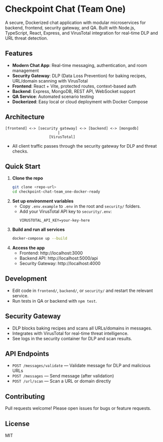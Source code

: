 # Checkpoint Chat (Team One)

A secure, Dockerized chat application with modular microservices for backend, frontend, security gateway, and QA. Built with Node.js, TypeScript, React, Express, and VirusTotal integration for real-time DLP and URL threat detection.

## Features
- **Modern Chat App**: Real-time messaging, authentication, and room management
- **Security Gateway**: DLP (Data Loss Prevention) for baking recipes, URL/domain scanning with VirusTotal
- **Frontend**: React + Vite, protected routes, context-based auth
- **Backend**: Express, MongoDB, REST API, WebSocket support
- **QA Service**: Automated scenario testing
- **Dockerized**: Easy local or cloud deployment with Docker Compose

## Architecture
```
[frontend] <-> [security gateway] <-> [backend] <-> [mongodb]
                        |
                    [VirusTotal]
```
- All client traffic passes through the security gateway for DLP and threat checks.

## Quick Start
1. **Clone the repo**
   ```sh
   git clone <repo-url>
   cd checkpoint-chat-team_one-docker-ready
   ```
2. **Set up environment variables**
   - Copy `.env.example` to `.env` in the root and `security/` folders.
   - Add your VirusTotal API key to `security/.env`:
     ```
     VIRUSTOTAL_API_KEY=your-key-here
     ```
3. **Build and run all services**
   ```sh
   docker-compose up --build
   ```
4. **Access the app**
   - Frontend: http://localhost:3000
   - Backend API: http://localhost:5000/api
   - Security Gateway: http://localhost:4000

## Development
- Edit code in `frontend/`, `backend/`, or `security/` and restart the relevant service.
- Run tests in QA or backend with `npm test`.

## Security Gateway
- DLP blocks baking recipes and scans all URLs/domains in messages.
- Integrates with VirusTotal for real-time threat intelligence.
- See logs in the security container for DLP and scan results.

## API Endpoints
- `POST /messages/validate` — Validate message for DLP and malicious URLs
- `POST /messages` — Send message (after validation)
- `POST /url/scan` — Scan a URL or domain directly

## Contributing
Pull requests welcome! Please open issues for bugs or feature requests.

## License
MIT